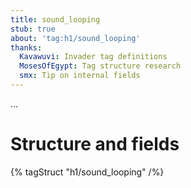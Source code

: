 ```yaml
---
title: sound_looping
stub: true
about: 'tag:h1/sound_looping'
thanks:
  Kavawuvi: Invader tag definitions
  MosesOfEgypt: Tag structure research
  smx: Tip on internal fields
---
```

...

# Structure and fields

{% tagStruct "h1/sound_looping" /%}
